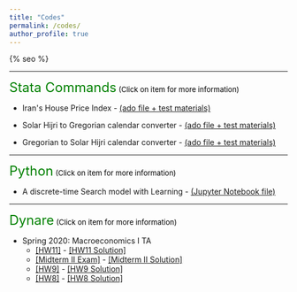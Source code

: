 ```yaml
---
title: "Codes"
permalink: /codes/
author_profile: true
---
```


{% seo %}

---
<font size="5" color="green">Stata Commands</font>
<font size="2" color="black">(Click on item for more information)</font>


- <a href="https://peymanshahidi.github.io/codes/stata/iranhpi" style="color:charcoal; text-decoration:none;">Iran's House Price Index</a> - [(ado file + test materials)](https://www.dropbox.com/sh/1ew8a1sr6j88kl4/AAClAPgk-GfUive-Nv6Ww9Uia?dl=0)

- <a href="https://peymanshahidi.github.io/codes/stata/jal2greg" style="color:jetblack; text-decoration:none;">Solar Hijri to Gregorian calendar converter</a> - [(ado file + test materials)](https://www.dropbox.com/sh/78130ozhrliwzii/AAB4ulKUZkkBTOBFPmQQqNP3a?dl=0)

- <a href="https://peymanshahidi.github.io/codes/stata/greg2jal" style="color:#Licorice; text-decoration:none;">Gregorian to Solar Hijri calendar converter</a> - [(ado file + test materials)](https://www.dropbox.com/sh/fawmm4rsvmlrdfb/AAA5C14TYFlHOBLSySG03Maba?dl=0)


---
<font size="5" color="green">Python</font>
<font size="2" color="black">(Click on item for more information)</font>

- <a href="https://peymanshahidi.github.io/codes/python/searchwithlearning" style="color:#matteblack; text-decoration:none;">A discrete-time Search model with Learning</a> - [(Jupyter Notebook file)](https://www.dropbox.com/s/lkkalblyygw2uus/Search_With_Learning.html?dl=0)


---
<font size="5" color="green">Dynare</font>
<font size="2" color="black">(Click on item for more information)</font>

- Spring 2020: Macroeconomics I TA
    - [[HW11]](https://peymanshahidi.github.io/codes/dynare/macro_i_hw11) - [[HW11 Solution]](https://www.dropbox.com/s/i7k0zktywr1kmqf/pset11-solutions.pdf?dl=0)
    - [[Midterm II Exam]](https://peymanshahidi.github.io/codes/dynare/macro_i_midterm2) - [[Midterm II Solution]](https://www.dropbox.com/s/ynfc43gmueg188z/Macro%20I%20-%20Midterm%20II%20-%20Dynare%20Solution.pdf?dl=0)
    - [[HW9]](https://peymanshahidi.github.io/codes/dynare/macro_i_hw9) - [[HW9 Solution]](https://www.dropbox.com/s/zajyamvau4wrps2/pset9-solutions.pdf?dl=0)
    - [[HW8]](https://peymanshahidi.github.io/codes/dynare/macro_i_hw8) - [[HW8 Solution]](https://www.dropbox.com/s/4qulf1ihx90qv4a/pset8-solution.pdf?dl=0)



<!-- - [Iran's House Price Index](https://peymanshahidi.github.io/codes/stata/iranhpi)  - [(ado file + test materials)](https://www.dropbox.com/sh/1ew8a1sr6j88kl4/AAClAPgk-GfUive-Nv6Ww9Uia?dl=0)
    
- [Solar Jalali to Gregorian calendar converter](https://peymanshahidi.github.io/codes/stata/jal2greg) - [(ado file + test materials)](https://www.dropbox.com/sh/78130ozhrliwzii/AAB4ulKUZkkBTOBFPmQQqNP3a?dl=0)

- [Gregorian to Solar Jalali calendar converter](https://peymanshahidi.github.io/codes/stata/greg2jal) - [(ado file + test materials)](https://www.dropbox.com/sh/fawmm4rsvmlrdfb/AAA5C14TYFlHOBLSySG03Maba?dl=0)

---
<font size="5" color="green">Python</font>
<font size="2" color="black">(Click on item for more information)</font>

- [A discrete-time Search model with Learning](https://peymanshahidi.github.io/codes/python/searchwithlearning) - [(Jupyter Notebook file)](https://www.dropbox.com/s/lkkalblyygw2uus/Search_With_Learning.html?dl=0)


---
<font size="5" color="green">Dynare</font>
<font size="2" color="black">(Click on item for more information)</font>

- Spring 2020: Macroeconomics I - [[HW11 (Frisch elasticity)]](https://peymanshahidi.github.io/codes/dynare/macro_i_hw11) [[HW11 Solution]](https://www.dropbox.com/s/i7k0zktywr1kmqf/pset11-solutions.pdf?dl=0)
    
- Spring 2020: Macroeconomics I - [[Midterm II Exam]](https://peymanshahidi.github.io/codes/dynare/macro_i_midterm2) [[Midterm II Solution]](https://www.dropbox.com/s/ynfc43gmueg188z/Macro%20I%20-%20Midterm%20II%20-%20Dynare%20Solution.pdf?dl=0)

- Spring 2020: Macroeconomics I - [[HW9 (RBC model of Campbell (1994))]](https://peymanshahidi.github.io/codes/dynare/macro_i_hw9) [[HW9 Solution]](https://www.dropbox.com/s/zajyamvau4wrps2/pset9-solutions.pdf?dl=0)

- Spring 2020: Macroeconomics I - [[HW8]](https://peymanshahidi.github.io/codes/dynare/macro_i_hw8) [[HW8 Solution]](https://www.dropbox.com/s/4qulf1ihx90qv4a/pset8-solution.pdf?dl=0)

 -->